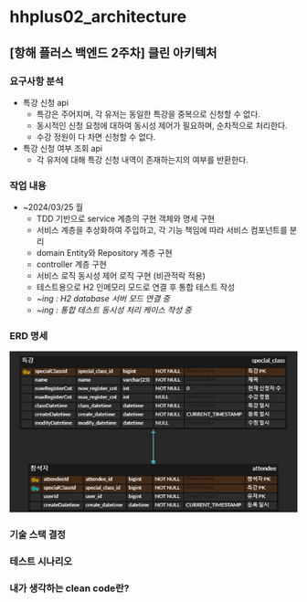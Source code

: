 # hhplus02_architecture

## [항해 플러스 백엔드 2주차] 클린 아키텍처

### 요구사항 분석
- 특강 신청 api
  - 특강은 주어지며, 각 유저는 동일한 특강을 중복으로 신청할 수 없다.
  - 동시적인 신청 요청에 대하여 동시성 제어가 필요하며, 순차적으로 처리한다.
  - 수강 정원이 다 차면 신청할 수 없다.
- 특강 신청 여부 조회 api
  - 각 유저에 대해 특강 신청 내역이 존재하는지의 여부를 반환한다.


### 작업 내용
- ~2024/03/25 월
    - TDD 기반으로 service 계층의 구현 객체와 명세 구현
    - 서비스 계층을 추상화하여 주입하고, 각 기능 책임에 따라 서비스 컴포넌트를 분리
    - domain Entity와 Repository 계층 구현
    - controller 계층 구현
    - 서비스 로직 동시성 제어 로직 구현 (비관적락 적용)
    - 테스트용으로 H2 인메모리 모드로 연결 후 통합 테스트 작성
    - *~ing : H2 database 서버 모드 연결 중*
    - *~ing : 통합 테스트 동시성 처리 케이스 작성 중*

### ERD 명세
![img.png](img.png)

### 기술 스택 결정

### 테스트 시나리오

### 내가 생각하는 clean code란?

